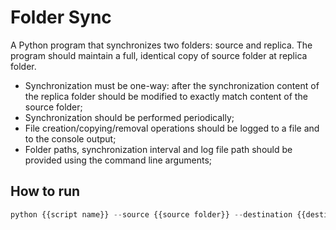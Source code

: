 # Folder Sync

A Python program that synchronizes two folders: source and replica. The program should maintain a full, identical copy of source folder at replica folder.

- Synchronization must be one-way: after the synchronization content of the replica folder should be modified to exactly match content of the source folder;
- Synchronization should be performed periodically;
- File creation/copying/removal operations should be logged to a file and to the console output;
- Folder paths, synchronization interval and log file path should be provided using the command line arguments;

## How to run

```python
python {{script name}} --source {{source folder}} --destination {{destination folder}} --interval {{sync interval}} --file {{log file name}}
```
